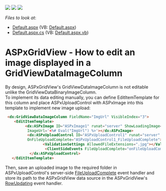 <!-- default badges list -->
![](https://img.shields.io/endpoint?url=https://codecentral.devexpress.com/api/v1/VersionRange/128533962/16.1.7%2B)
[![](https://img.shields.io/badge/Open_in_DevExpress_Support_Center-FF7200?style=flat-square&logo=DevExpress&logoColor=white)](https://supportcenter.devexpress.com/ticket/details/T448172)
[![](https://img.shields.io/badge/📖_How_to_use_DevExpress_Examples-e9f6fc?style=flat-square)](https://docs.devexpress.com/GeneralInformation/403183)
<!-- default badges end -->
<!-- default file list -->
*Files to look at*:

* [Default.aspx](./CS/Default.aspx) (VB: [Default.aspx](./VB/Default.aspx))
* [Default.aspx.cs](./CS/Default.aspx.cs) (VB: [Default.aspx.vb](./VB/Default.aspx.vb))
<!-- default file list end -->
# ASPxGridView - How to edit an image displayed in a GridViewDataImageColumn


<p>By design, ASPxGridView's GridViewDataImageColumn is not editable unlike the GridViewDataBinaryImageColumn. <br>To implement its data editing manually, you can define EditItemTemplate for this column and place ASPxUploadControl with ASPxImage into this template to implement new image upload:</p>


```aspx
 <dx:GridViewDataImageColumn FieldName="ImgUrl" VisibleIndex="3">
    <EditItemTemplate>
         <dx:ASPxImage ID="ASPxImage1" runat="server" ShowLoadingImage="true" Width="200px" ClientInstanceName="img"
          ImageUrl='<%# Eval("ImgUrl") %>'></dx:ASPxImage>
          <dx:ASPxUploadControl ID="ASPxUploadControl1" runat="server" UploadMode="Auto" Width="200px" AutoStartUpload="true"
          OnFileUploadComplete="ASPxUploadControl1_FileUploadComplete">
                 <ValidationSettings AllowedFileExtensions=".jpg"></ValidationSettings>
                  <ClientSideEvents FileUploadComplete="onFileUploadComplete" />
           </dx:ASPxUploadControl>
   </EditItemTemplate>
```


<p>Then, save an uploaded image to the required folder in ASPxUploadControl's server-side <a href="https://documentation.devexpress.com/#AspNet/DevExpressWebASPxUploadControl_FileUploadCompletetopic">FileUploadComplete</a> event handler and store its path to the ASPxGridView data source in the ASPxGridView's <a href="https://documentation.devexpress.com/#AspNet/DevExpressWebASPxGridView_RowUpdatingtopic">RowUpdating</a> event handler.</p>

<br/>


